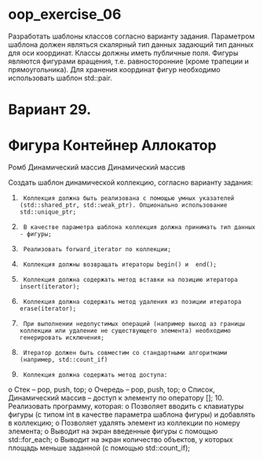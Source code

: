 # oop_exercise_06
Разработать шаблоны классов согласно варианту задания.  Параметром шаблона должен являться скалярный тип данных задающий тип данных для оси координат. Классы должны иметь публичные поля. Фигуры являются фигурами вращения, т.е. равносторонние (кроме трапеции и прямоугольника). Для хранения координат фигур необходимо использовать шаблон  std::pair.


# Вариант 29.  
# Фигура Контейнер Аллокатор
Ромб Динамический массив Динамический массив

Создать шаблон динамической коллекцию, согласно варианту задания:
1.   	Коллекция должна быть реализована с помощью умных указателей (std::shared_ptr, std::weak_ptr). Опционально использование std::unique_ptr;
2.   	В качестве параметра шаблона коллекция должна принимать тип данных - фигуры;
3.   	Реализовать forward_iterator по коллекции;
4.   	Коллекция должны возвращать итераторы begin() и  end();
5.   	Коллекция должна содержать метод вставки на позицию итератора insert(iterator);
6.   	Коллекция должна содержать метод удаления из позиции итератора erase(iterator);
7.   	При выполнении недопустимых операций (например выход аз границы коллекции или удаление не существующего элемента) необходимо генерировать исключения;
8.   	Итератор должен быть совместим со стандартными алгоритмами (например, std::count_if)
9.   	Коллекция должна содержать метод доступа:
o	Стек – pop, push, top;
o	Очередь – pop, push, top;
o	Список, Динамический массив – доступ к элементу по оператору [];
10.	Реализовать программу, которая:
o	Позволяет вводить с клавиатуры фигуры (с типом int в качестве параметра шаблона фигуры) и добавлять в коллекцию;
o	Позволяет удалять элемент из коллекции по номеру элемента;
o	Выводит на экран введенные фигуры c помощью std::for_each;
o	Выводит на экран количество объектов, у которых площадь меньше заданной (с помощью  std::count_if);
